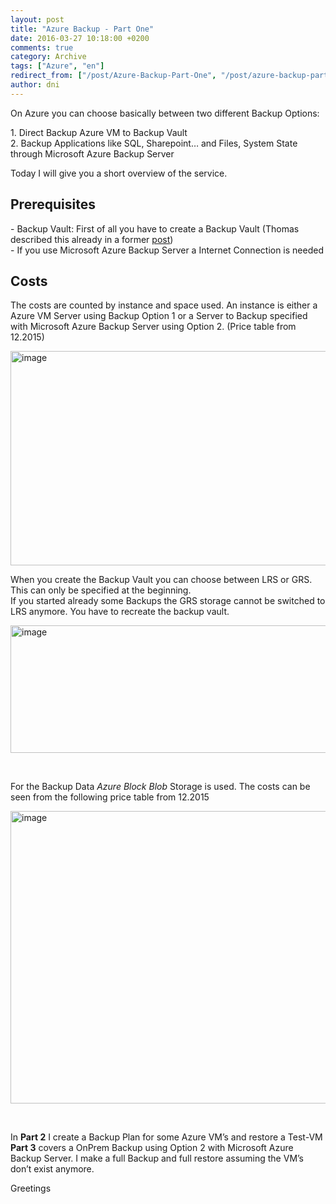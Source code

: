 ```yaml
---
layout: post
title: "Azure Backup - Part One"
date: 2016-03-27 10:18:00 +0200
comments: true
category: Archive
tags: ["Azure", "en"]
redirect_from: ["/post/Azure-Backup-Part-One", "/post/azure-backup-part-one"]
author: dni
---
```

<!-- more -->
<p>On Azure you can choose basically between two different Backup Options:</p> <p>1. Direct Backup Azure VM to Backup Vault<br>2. Backup Applications like SQL, Sharepoint… and Files, System State through Microsoft Azure Backup Server</p> <p>Today I will give you a short overview of the service.<a href="https://manage.windowsazure.com/@leonhardfeichterdatef.onmicrosoft.com#">  <p></a> <h2>Prerequisites</h2> <p>- Backup Vault: First of all you have to create a Backup Vault (Thomas described this already in a former <a href="/post/Azure-Backup.aspx">post</a>)<br>- If you use Microsoft Azure Backup Server a Internet Connection is needed</p> <h2>Costs</h2> <p>The costs are counted by instance and space used. An instance is either a Azure VM Server using Backup Option 1 or a Server to Backup specified with Microsoft Azure Backup Server using Option 2. (Price table from 12.2015)</p> <p><a href="/assets/archive/image_701.png"><img title="image" style="border-left-width: 0px; border-right-width: 0px; background-image: none; border-bottom-width: 0px; padding-top: 0px; padding-left: 0px; display: inline; padding-right: 0px; border-top-width: 0px" border="0" alt="image" src="/assets/archive/image_thumb_699.png" width="918" height="343"></a></p> <p>When you create the Backup Vault you can choose between LRS or GRS. This can only be specified at the beginning.<br>If you started already some Backups the GRS storage cannot be switched to LRS anymore. You have to recreate the backup vault. </p> <p><a href="/assets/archive/image_702.png"><img title="image" style="border-left-width: 0px; border-right-width: 0px; background-image: none; border-bottom-width: 0px; padding-top: 0px; padding-left: 0px; display: inline; padding-right: 0px; border-top-width: 0px" border="0" alt="image" src="/assets/archive/image_thumb_700.png" width="521" height="204"></a></p> <p>&nbsp;</p> <p>For the Backup Data <em>Azure</em> <em>Block Blob </em>Storage is used. The costs can be seen from the following price table from 12.2015</p> <p><a href="/assets/archive/image_703.png"><img title="image" style="border-left-width: 0px; border-right-width: 0px; background-image: none; border-bottom-width: 0px; padding-top: 0px; padding-left: 0px; display: inline; padding-right: 0px; border-top-width: 0px" border="0" alt="image" src="/assets/archive/image_thumb_701.png" width="822" height="468"></a></p> <p>&nbsp;</p> <p>In <strong>Part 2</strong> I create a Backup Plan for some Azure VM’s and restore a Test-VM<br><strong>Part 3</strong> covers a OnPrem Backup using Option 2 with Microsoft Azure Backup Server. I make a full Backup and full restore assuming the VM’s don’t exist anymore.</p> <p>Greetings</p>

